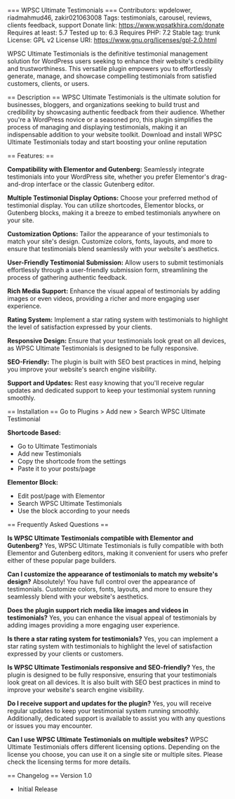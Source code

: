 === WPSC Ultimate Testimonials ===
Contributors: wpdelower, riadmahmud46, zakir021063008
Tags: testimonials, carousel, reviews, clients feedback, support
Donate link: https://www.wpsatkhira.com/donate
Requires at least: 5.7
Tested up to: 6.3
Requires PHP: 7.2
Stable tag: trunk
License: GPL v2
License URI: https://www.gnu.org/licenses/gpl-2.0.html

WPSC Ultimate Testimonials is the definitive testimonial management solution for WordPress users seeking to enhance their website\'s credibility and trustworthiness. This versatile plugin empowers you to effortlessly generate, manage, and showcase compelling testimonials from satisfied customers, clients, or users.

== Description ==
WPSC Ultimate Testimonials is the ultimate solution for businesses, bloggers, and organizations seeking to build trust and credibility by showcasing authentic feedback from their audience. Whether you\'re a WordPress novice or a seasoned pro, this plugin simplifies the process of managing and displaying testimonials, making it an indispensable addition to your website toolkit. Download and install WPSC Ultimate Testimonials today and start boosting your online reputation

== Features: ==

**Compatibility with Elementor and Gutenberg:** Seamlessly integrate testimonials into your WordPress site, whether you prefer Elementor's drag-and-drop interface or the classic Gutenberg editor.

**Multiple Testimonial Display Options:** Choose your preferred method of testimonial display. You can utilize shortcodes, Elementor blocks, or Gutenberg blocks, making it a breeze to embed testimonials anywhere on your site.

**Customization Options:** Tailor the appearance of your testimonials to match your site's design. Customize colors, fonts, layouts, and more to ensure that testimonials blend seamlessly with your website's aesthetics.

**User-Friendly Testimonial Submission:** Allow users to submit testimonials effortlessly through a user-friendly submission form, streamlining the process of gathering authentic feedback.

**Rich Media Support:** Enhance the visual appeal of testimonials by adding images or even videos, providing a richer and more engaging user experience.

**Rating System:** Implement a star rating system with testimonials to highlight the level of satisfaction expressed by your clients.

**Responsive Design:** Ensure that your testimonials look great on all devices, as WPSC Ultimate Testimonials is designed to be fully responsive.

**SEO-Friendly:** The plugin is built with SEO best practices in mind, helping you improve your website's search engine visibility.

**Support and Updates:** Rest easy knowing that you'll receive regular updates and dedicated support to keep your testimonial system running smoothly.

== Installation ==
Go to Plugins > Add new > Search WPSC Ultimate Testimonial

**Shortcode Based:**
- Go to Ultimate Testimonials 
- Add new Testimonials
- Copy the shortcode from the settings
- Paste it to your posts/page


**Elementor Block:**

- Edit post/page with Elementor
- Search WPSC Ultimate Testimonials
- Use the block according to your needs

== Frequently Asked Questions ==

**Is WPSC Ultimate Testimonials compatible with Elementor and Gutenberg?**
Yes, WPSC Ultimate Testimonials is fully compatible with both Elementor and Gutenberg editors, making it convenient for users who prefer either of these popular page builders.

**Can I customize the appearance of testimonials to match my website\'s design?**
Absolutely! You have full control over the appearance of testimonials. Customize colors, fonts, layouts, and more to ensure they seamlessly blend with your website\'s aesthetics.

**Does the plugin support rich media like images and videos in testimonials?**
Yes, you can enhance the visual appeal of testimonials by adding images providing a more engaging user experience.

**Is there a star rating system for testimonials?**
Yes, you can implement a star rating system with testimonials to highlight the level of satisfaction expressed by your clients or customers.

**Is WPSC Ultimate Testimonials responsive and SEO-friendly?**
Yes, the plugin is designed to be fully responsive, ensuring that your testimonials look great on all devices. It is also built with SEO best practices in mind to improve your website\'s search engine visibility.

**Do I receive support and updates for the plugin?**
Yes, you will receive regular updates to keep your testimonial system running smoothly. Additionally, dedicated support is available to assist you with any questions or issues you may encounter.

**Can I use WPSC Ultimate Testimonials on multiple websites?**
WPSC Ultimate Testimonials offers different licensing options. Depending on the license you choose, you can use it on a single site or multiple sites. Please check the licensing terms for more details.

== Changelog ==
Version 1.0
* Initial Release